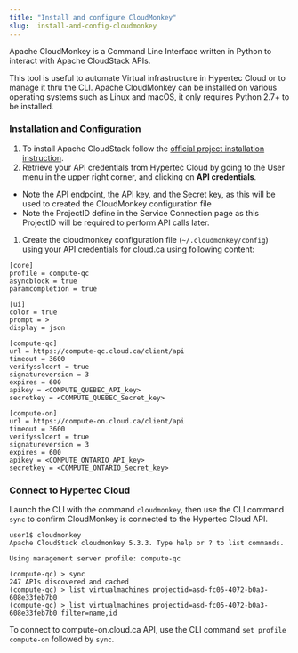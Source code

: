 ```yaml
---
title: "Install and configure CloudMonkey"
slug:  install-and-config-cloudmonkey
---
```



Apache CloudMonkey is a Command Line Interface written in Python to interact with Apache CloudStack APIs.

This tool is useful to automate Virtual infrastructure in Hypertec Cloud or to manage it thru the CLI. Apache CloudMonkey can be installed on various operating systems such as Linux and macOS, it only requires Python 2.7+ to be installed.

### Installation and Configuration

1. To install Apache CloudStack follow the [official project installation instruction](https://cwiki.apache.org/confluence/display/CLOUDSTACK/CloudStack+cloudmonkey+CLI).
1. Retrieve your API credentials from Hypertec Cloud by going to the User menu in the upper right corner, and clicking on **API credentials**.
  - Note the API endpoint, the API key, and the Secret key, as this will be used to created the CloudMonkey configuration file
  - Note the ProjectID define in the Service Connection page as this  ProjectID will be required to perform API calls later.
1. Create the cloudmonkey configuration file (`~/.cloudmonkey/config`) using your API credentials for cloud.ca using following content:

```
[core]
profile = compute-qc
asyncblock = true
paramcompletion = true

[ui]
color = true
prompt = >
display = json

[compute-qc]
url = https://compute-qc.cloud.ca/client/api
timeout = 3600
verifysslcert = true
signatureversion = 3
expires = 600
apikey = <COMPUTE_QUEBEC_API_key>
secretkey = <COMPUTE_QUEBEC_Secret_key>

[compute-on]
url = https://compute-on.cloud.ca/client/api
timeout = 3600
verifysslcert = true
signatureversion = 3
expires = 600
apikey = <COMPUTE_ONTARIO_API_key>
secretkey = <COMPUTE_ONTARIO_Secret_key>
```

### Connect to Hypertec Cloud

Launch the CLI with the command `cloudmonkey`, then use the CLI command `sync` to confirm CloudMonkey is connected to the Hypertec Cloud API.

```
user1$ cloudmonkey
Apache CloudStack cloudmonkey 5.3.3. Type help or ? to list commands.

Using management server profile: compute-qc

(compute-qc) > sync
247 APIs discovered and cached
(compute-qc) > list virtualmachines projectid=asd-fc05-4072-b0a3-608e33feb7b0
(compute-qc) > list virtualmachines projectid=asd-fc05-4072-b0a3-608e33feb7b0 filter=name,id
```


To connect to compute-on.cloud.ca API, use the CLI command `set profile compute-on` followed by `sync`.